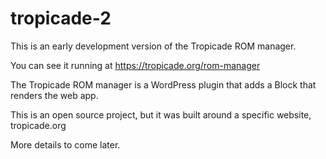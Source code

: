 # tropicade-2

This is an early development version of the Tropicade ROM manager.

You can see it running at https://tropicade.org/rom-manager

The Tropicade ROM manager is a WordPress plugin that adds a Block that renders the web app.

This is an open source project, but it was built around a specific website, tropicade.org

More details to come later.
